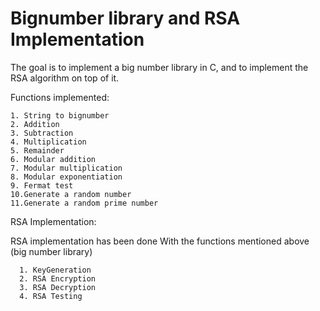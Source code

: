 # Bignumber library and RSA Implementation

The goal is to implement a big number library in C, and to implement the RSA algorithm on top of it.

Functions implemented:

```
1. String to bignumber
2. Addition
3. Subtraction
4. Multiplication
5. Remainder
6. Modular addition
7. Modular multiplication
8. Modular exponentiation
9. Fermat test
10.Generate a random number
11.Generate a random prime number
```

RSA Implementation:

RSA implementation has been done With the functions mentioned above (big number library)

```
  1. KeyGeneration
  2. RSA Encryption
  3. RSA Decryption
  4. RSA Testing
```
